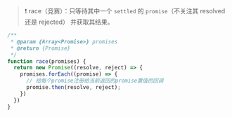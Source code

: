 >:heavy_exclamation_mark:   race（竞赛）：只等待其中一个 `settled` 的 `promise`（不关注其 resolved 还是 rejected） 并获取其结果。



~~~js
/**
 * @param {Array<Promise>} promises
 * @return {Promise}
 */
function race(promises) {
  return new Promise((resolve, reject) => {
    promises.forEach((promise) => {
      // 给每个promise注册给当前返回的promise置值的回调
      promise.then(resolve, reject);
    })
  })
}
~~~

